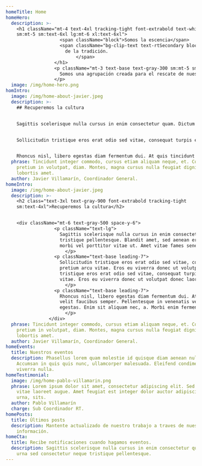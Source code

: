 ```yaml
---
homeTitle: Home
homeHero:
  description: >-
    <h1 className="mt-4 text-4xl tracking-tight font-extrabold text-white
    sm:mt-5 sm:text-6xl lg:mt-6 xl:text-6xl">
                    <span className="block">Somos la escencia</span>
                    <span className="bg-clip-text text-rtSecondary block">
                      de la tradición.
                          </span>
                  </h1>
                  <p className="mt-3 text-base text-gray-300 sm:mt-5 sm:text-xl lg:text-lg xl:text-xl">
                    Somos una agrupación creada para el rescate de nuestras raíces, de nuestra cultura, vela por mantener la tradición de las Bandas de Guerra y grupos de Bastones quienes se desarrollaron con disciplina, respeto y amor a la patria.
                  </p>
  image: /img/home-hero.png
homIntro:
  image: /img/home-about-javier.jpeg
  description: >-
    ## Recuperemos la cultura


    Sagittis scelerisque nulla cursus in enim consectetur quam. Dictum urna sed consectetur neque tristique pellentesque. Blandit amet, sed aenean erat arcu morbi. Cursus faucibus nunc nisl netus morbi vel porttitor vitae ut. Amet vitae fames senectus vitae.


    Sollicitudin tristique eros erat odio sed vitae, consequat turpis elementum. Lorem nibh vel, eget pretium arcu vitae. Eros eu viverra donec ut volutpat donec laoreet quam urna. Sollicitudin tristique eros erat odio sed vitae, consequat turpis elementum. Lorem nibh vel, eget pretium arcu vitae. Eros eu viverra donec ut volutpat donec laoreet quam urna.


    Rhoncus nisl, libero egestas diam fermentum dui. At quis tincidunt vel ultricies. Vulputate aliquet velit faucibus semper. Pellentesque in venenatis vestibulum consectetur nibh id. In id ut tempus egestas. Enim sit aliquam nec, a. Morbi enim fermentum lacus in. Viverra.
  phrase: Tincidunt integer commodo, cursus etiam aliquam neque, et. Consectetur
    pretium in volutpat, diam. Montes, magna cursus nulla feugiat dignissim id
    lobortis amet.
  author: Javier Villamarín, Coordinador General.
homeIntro:
  image: /img/home-about-javier.jpeg
  description: >-
    <h2 class="text-3xl text-gray-900 font-extrabold tracking-tight
    sm:text-4xl">Recuperemos la cultura</h2>


    <div className="mt-6 text-gray-500 space-y-6">
                  <p className="text-lg">
                    Sagittis scelerisque nulla cursus in enim consectetur quam. Dictum urna sed consectetur neque
                    tristique pellentesque. Blandit amet, sed aenean erat arcu morbi. Cursus faucibus nunc nisl netus
                    morbi vel porttitor vitae ut. Amet vitae fames senectus vitae.
                      </p>
                  <p className="text-base leading-7">
                    Sollicitudin tristique eros erat odio sed vitae, consequat turpis elementum. Lorem nibh vel, eget
                    pretium arcu vitae. Eros eu viverra donec ut volutpat donec laoreet quam urna. Sollicitudin
                    tristique eros erat odio sed vitae, consequat turpis elementum. Lorem nibh vel, eget pretium arcu
                    vitae. Eros eu viverra donec ut volutpat donec laoreet quam urna.
                      </p>
                  <p className="text-base leading-7">
                    Rhoncus nisl, libero egestas diam fermentum dui. At quis tincidunt vel ultricies. Vulputate aliquet
                    velit faucibus semper. Pellentesque in venenatis vestibulum consectetur nibh id. In id ut tempus
                    egestas. Enim sit aliquam nec, a. Morbi enim fermentum lacus in. Viverra.
                      </p>
                </div>
  phrase: Tincidunt integer commodo, cursus etiam aliquam neque, et. Consectetur
    pretium in volutpat, diam. Montes, magna cursus nulla feugiat dignissim id
    lobortis amet.
  author: Javier Villamarín, Coordinador General.
homeEvents:
  title: Nuestros eventos
  description: Phasellus lorem quam molestie id quisque diam aenean nulla in.
    Accumsan in quis quis nunc, ullamcorper malesuada. Eleifend condimentum id
    viverra nulla.
homeTestimonial:
  image: /img/home-pablo-villamarin.png
  phrase: Lorem ipsum dolor sit amet, consectetur adipiscing elit. Sed urna nulla
    vitae laoreet augue. Amet feugiat est integer dolor auctor adipiscing nunc
    urna, sits.
  author: Pablo Villamarín
  charge: Sub Coordinador RT.
homePosts:
  title: Últimos posts
  description: Mantente actualizado de nuestro trabajo a traves de nuestro blog de
    información.
homeCta:
  title: Recibe notificaciones cuando hagamos eventos.
  description: Sagittis scelerisque nulla cursus in enim consectetur quam. Dictum
    urna sed consectetur neque tristique pellentesque.
---
```

